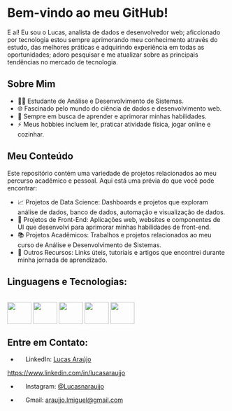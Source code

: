 # Bem-vindo ao meu GitHub!

E aí! Eu sou o Lucas, analista de dados e desenvolvedor web; aficcionado por tecnologia estou sempre aprimorando meu conhecimento através do estudo, das melhores práticas e adquirindo experiência em todas as oportunidades; adoro pesquisar e me atualizar sobre as principais tendências no mercado de tecnologia.

## Sobre Mim

- 👨‍💻 Estudante de Análise e Desenvolvimento de Sistemas.
- 🌐 Fascinado pelo mundo do ciência de dados e desenvolvimento web.
- 🚀 Sempre em busca de aprender e aprimorar minhas habilidades.
- ⚡ Meus hobbies incluem ler, praticar atividade física, jogar online e cozinhar.

## Meu Conteúdo

Este repositório contém uma variedade de projetos relacionados ao meu percurso acadêmico e pessoal. Aqui está uma prévia do que você pode encontrar:

- 📈 Projetos de Data Science: Dashboards e projetos que exploram análise de dados, banco de dados, automação e visualização de dados.
- 🌟 Projetos de Front-End: Aplicações web, websites e componentes de UI que desenvolvi para aprimorar minhas habilidades de front-end.
- 📚 Projetos Acadêmicos: Trabalhos e projetos relacionados ao meu curso de Análise e Desenvolvimento de Sistemas.
- 🔗 Outros Recursos: Links úteis, tutoriais e artigos que encontrei durante minha jornada de aprendizado.

## Linguagens e Tecnologias:

<div style = "display:inline_block"><br>

<img align= "center" width='55' height='50' src="https://cdn.jsdelivr.net/gh/devicons/devicon/icons/python/python-original.svg" />

<img align= "center" width='55' height='50' src="https://cdn.jsdelivr.net/gh/devicons/devicon/icons/mysql/mysql-original.svg" />

<img align= "center" width='55' height='50' src="https://cdn.jsdelivr.net/gh/devicons/devicon/icons/html5/html5-original.svg" />

<img align= "center" width='55' height='50' src="https://cdn.jsdelivr.net/gh/devicons/devicon/icons/css3/css3-original.svg" />

<img align= "center" width='55' height='50' src="https://cdn.jsdelivr.net/gh/devicons/devicon/icons/javascript/javascript-original.svg" />

</div>

## Entre em Contato: 

-  <img width='14' height='14' src="https://cdn.jsdelivr.net/gh/devicons/devicon/icons/linkedin/linkedin-original.svg" target="_blank"/> LinkedIn: <a href="https://www.linkedin.com/in/lucasaraujjo" target="_blank">Lucas Araújo</a>

https://www.linkedin.com/in/lucasaraujjo

-  <img width='14' height='14' src="https://raw.githubusercontent.com/rahuldkjain/github-profile-readme-generator/master/src/images/icons/Social/instagram.svg"  target="blank"/></a> 
Instagram: <a href="https://instagram.com/lucasnaraujoo?igshid=NGVhN2U2NjQ0Yg%3D%3D&utm_source=qr" target="_blank">@Lucasnaraujjo</a>

-  <img width='14' height='14' src="https://raw.githubusercontent.com/jmnote/z-icons/master/svg/google.svg"  target="_blank"/> Gmail: araujjo.lmiguel@gmail.com


<!--
**LucasAraujjo/LucasAraujjo** is a ✨ _special_ ✨ repository because its `README.md` (this file) appears on your GitHub profile.

Here are some ideas to get you started:

- 🔭 I’m currently working on ...
- 🌱 I’m currently learning ...
- 👯 I’m looking to collaborate on ...
- 🤔 I’m looking for help with ...
- 💬 Ask me about ...
- 📫 How to reach me: ...
- 😄 Pronouns: ...
- ⚡ Fun fact: ...
-->
